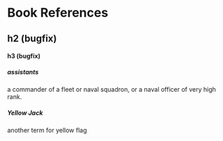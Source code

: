 # Book References

## h2 (bugfix)

#### h3 (bugfix)

##### assistants

a commander of a fleet or naval squadron, or a naval officer of very high rank.

##### Yellow Jack

another term for yellow flag